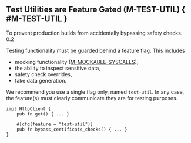 ﻿<!-- Copyright (c) Microsoft Corporation. Licensed under the MIT license. -->

## Test Utilities are Feature Gated (M-TEST-UTIL) { #M-TEST-UTIL }

<why>To prevent production builds from accidentally bypassing safety checks.</why>
<version>0.2</version>

Testing functionality must be guarded behind a feature flag. This includes

- mocking functionality ([M-MOCKABLE-SYSCALLS]),
- the ability to inspect sensitive data,
- safety check overrides,
- fake data generation.

We recommend you use a single flag only, named `test-util`. In any case, the feature(s) must clearly communicate they are for testing purposes.

```rust, ignore
impl HttpClient {
    pub fn get() { ... }

    #[cfg(feature = "test-util")]
    pub fn bypass_certificate_checks() { ... }
}
```

[M-MOCKABLE-SYSCALLS]: ./#M-MOCKABLE-SYSCALLS
